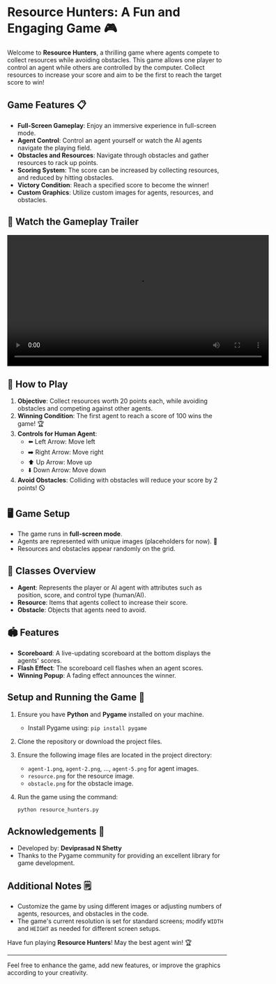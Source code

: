 # Resource Hunters: A Fun and Engaging Game 🎮

Welcome to **Resource Hunters**, a thrilling game where agents compete to collect resources while avoiding obstacles. This game allows one player to control an agent while others are controlled by the computer. Collect resources to increase your score and aim to be the first to reach the target score to win!

## Game Features 📋

- **Full-Screen Gameplay**: Enjoy an immersive experience in full-screen mode.
- **Agent Control**: Control an agent yourself or watch the AI agents navigate the playing field.
- **Obstacles and Resources**: Navigate through obstacles and gather resources to rack up points.
- **Scoring System**: The score can be increased by collecting resources, and reduced by hitting obstacles.
- **Victory Condition**: Reach a specified score to become the winner!
- **Custom Graphics**: Utilize custom images for agents, resources, and obstacles.

## 🎩 Watch the Gameplay Trailer

<video src="https://github.com/user-attachments/assets/420c93e0-d397-4795-be3c-8e7cf08e7cd6" controls width="600"></video>


## 🎩 How to Play

1. **Objective**: Collect resources worth 20 points each, while avoiding obstacles and competing against other agents. 
2. **Winning Condition**: The first agent to reach a score of 100 wins the game! 🏆
3. **Controls for Human Agent**:
   - ⬅️ Left Arrow: Move left
   - ➡️ Right Arrow: Move right
   - ⬆️ Up Arrow: Move up
   - ⬇️ Down Arrow: Move down
4. **Avoid Obstacles**: Colliding with obstacles will reduce your score by 2 points! 🛇

## 🖥️ Game Setup

- The game runs in **full-screen mode**.
- Agents are represented with unique images (placeholders for now). 🎨
- Resources and obstacles appear randomly on the grid.

## 🧩 Classes Overview

- **Agent**: Represents the player or AI agent with attributes such as position, score, and control type (human/AI).
- **Resource**: Items that agents collect to increase their score.
- **Obstacle**: Objects that agents need to avoid.

## 🏟️ Features

- **Scoreboard**: A live-updating scoreboard at the bottom displays the agents' scores.
- **Flash Effect**: The scoreboard cell flashes when an agent scores.
- **Winning Popup**: A fading effect announces the winner.

## Setup and Running the Game 🚀

1. Ensure you have **Python** and **Pygame** installed on your machine.
   - Install Pygame using: `pip install pygame`

2. Clone the repository or download the project files.

3. Ensure the following image files are located in the project directory:
   - `agent-1.png`, `agent-2.png`, ..., `agent-5.png` for agent images.
   - `resource.png` for the resource image.
   - `obstacle.png` for the obstacle image.

4. Run the game using the command:
   ```bash
   python resource_hunters.py
   ```

## Acknowledgements 🙏

- Developed by: **Deviprasad N Shetty**
- Thanks to the Pygame community for providing an excellent library for game development.

## Additional Notes 🗒️

- Customize the game by using different images or adjusting numbers of agents, resources, and obstacles in the code.
- The game's current resolution is set for standard screens; modify `WIDTH` and `HEIGHT` as needed for different screen setups.

Have fun playing **Resource Hunters**! May the best agent win! 🏆

---

Feel free to enhance the game, add new features, or improve the graphics according to your creativity.
